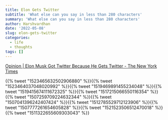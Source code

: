 ```yaml
---
title: Elon Gets Twitter
subtitle: 'What else can you say in less than 280 characters'
summary: 'What else can you say in less than 280 characters'
author: Harshvardhan
date: '2022-05-08'
slug: elon-gets-twitter
categories:
  - life
  - thoughts
tags: []
---
```


[Opinion \| Elon Musk Got Twitter Because He Gets Twitter - The New York Times](https://www.nytimes.com/2022/04/27/opinion/elon-musk-twitter.html)

{{% tweet "1523465632502906880" %}}{{% tweet "1523464037048020992" %}}{{% tweet "1519469891455234048" %}}{{% tweet "1519415674111672325" %}}{{% tweet "1517215066550116354" %}}{{% tweet "1507259709224632344" %}}{{% tweet "1507041396242407424" %}}{{% tweet "1512785529712123906" %}}{{% tweet "1507777261654605828" %}}{{% tweet "1521523506512470018" %}}{{% tweet "1511322655609303043" %}}
